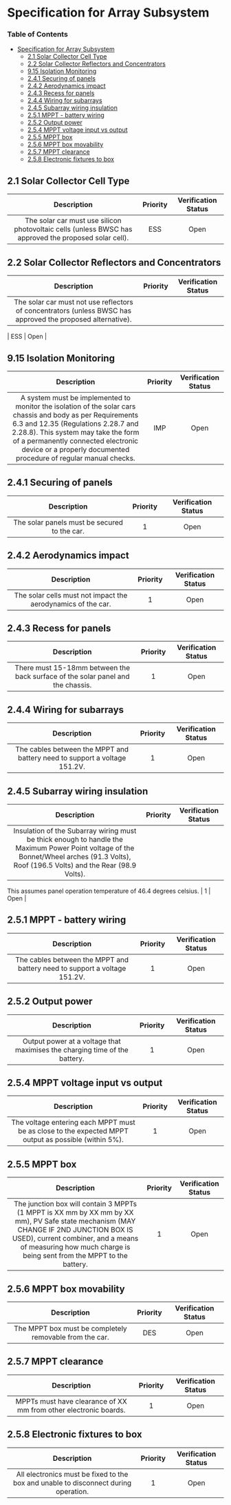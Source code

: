 # Specification for Array Subsystem  

### Table of Contents  
  * [Specification for Array Subsystem](#specification-for-array-subsystem)
    * [2.1 Solar Collector Cell Type](#21-solar-collector-cell-type)
    * [2.2 Solar Collector Reflectors and Concentrators ](#22-solar-collector-reflectors-and-concentrators-)
    * [9.15 Isolation Monitoring](#915-isolation-monitoring)
    * [2.4.1 Securing of panels ](#241-securing-of-panels-)
    * [2.4.2 Aerodynamics impact](#242-aerodynamics-impact)
    * [2.4.3 Recess for panels ](#243-recess-for-panels-)
    * [2.4.4 Wiring for subarrays ](#244-wiring-for-subarrays-)
    * [2.4.5 Subarray wiring insulation](#245-subarray-wiring-insulation)
    * [2.5.1 MPPT - battery wiring](#251-mppt---battery-wiring)
    * [2.5.2 Output power](#252-output-power)
    * [2.5.4 MPPT voltage input vs output ](#254-mppt-voltage-input-vs-output-)
    * [2.5.5 MPPT box](#255-mppt-box)
    * [2.5.6 MPPT box movability](#256-mppt-box-movability)
    * [2.5.7 MPPT clearance ](#257-mppt-clearance-)
    * [2.5.8 Electronic fixtures to box](#258-electronic-fixtures-to-box)
  

## 2.1 Solar Collector Cell Type  
  
| Description | Priority | Verification Status |  
|:---:|:---:|:---:|  
| The solar car must use silicon photovoltaic cells (unless BWSC has approved the proposed solar cell).  | ESS | Open |  
  
  
## 2.2 Solar Collector Reflectors and Concentrators   
  
| Description | Priority | Verification Status |  
|:---:|:---:|:---:|  
| The solar car must not use reflectors of concentrators (unless BWSC has approved the proposed alternative). 

 | ESS | Open |  
  
  
## 9.15 Isolation Monitoring  
  
| Description | Priority | Verification Status |  
|:---:|:---:|:---:|  
| A system must be implemented to monitor the isolation of the solar cars chassis and body as per Requirements 6.3 and 12.35 (Regulations 2.28.7 and 2.28.8). This system may take the form of a permanently connected electronic device or a properly documented procedure of regular manual checks. | IMP | Open |  
  
  
## 2.4.1 Securing of panels   
  
| Description | Priority | Verification Status |  
|:---:|:---:|:---:|  
| The solar panels must be secured to the car.  | 1 | Open |  
  
  
## 2.4.2 Aerodynamics impact  
  
| Description | Priority | Verification Status |  
|:---:|:---:|:---:|  
| The solar cells must not impact the aerodynamics of the car.  | 1 | Open |  
  
  
## 2.4.3 Recess for panels   
  
| Description | Priority | Verification Status |  
|:---:|:---:|:---:|  
| There must 15-18mm between the back surface of the solar panel and the chassis.   | 1 | Open |  
  
  
## 2.4.4 Wiring for subarrays   
  
| Description | Priority | Verification Status |  
|:---:|:---:|:---:|  
| The cables between the MPPT and battery need to support a voltage 151.2V. | 1 | Open |  
  
  
## 2.4.5 Subarray wiring insulation  
  
| Description | Priority | Verification Status |  
|:---:|:---:|:---:|  
| Insulation of the Subarray wiring must be thick enough to handle the Maximum Power Point voltage of the Bonnet/Wheel arches (91.3 Volts), Roof (196.5 Volts) and the Rear (98.9 Volts).



This assumes panel operation temperature of 46.4 degrees celsius. | 1 | Open |  
  
  
## 2.5.1 MPPT - battery wiring  
  
| Description | Priority | Verification Status |  
|:---:|:---:|:---:|  
| The cables between the MPPT and battery need to support a voltage 151.2V. | 1 | Open |  
  
  
## 2.5.2 Output power  
  
| Description | Priority | Verification Status |  
|:---:|:---:|:---:|  
| Output power at a voltage that maximises the charging time of the battery.  | 1 | Open |  
  
  
## 2.5.4 MPPT voltage input vs output   
  
| Description | Priority | Verification Status |  
|:---:|:---:|:---:|  
| The voltage entering each MPPT must be as close to the expected MPPT output as possible (within 5%). | 1 | Open |  
  
  
## 2.5.5 MPPT box  
  
| Description | Priority | Verification Status |  
|:---:|:---:|:---:|  
| The junction box will contain 3 MPPTs (1 MPPT is XX mm by XX mm by XX mm), PV Safe state mechanism (MAY CHANGE IF 2ND JUNCTION BOX IS USED), current combiner, and a means of measuring how much charge is being sent from the MPPT to the battery. | 1 | Open |  
  
  
## 2.5.6 MPPT box movability  
  
| Description | Priority | Verification Status |  
|:---:|:---:|:---:|  
| The MPPT box must be completely removable from the car.   | DES | Open |  
  
  
## 2.5.7 MPPT clearance   
  
| Description | Priority | Verification Status |  
|:---:|:---:|:---:|  
| MPPTs must have clearance of XX mm from other electronic boards.  | 1 | Open |  
  
  
## 2.5.8 Electronic fixtures to box  
  
| Description | Priority | Verification Status |  
|:---:|:---:|:---:|  
| All electronics must be fixed to the box and unable to disconnect during operation.  | 1 | Open |  
  
